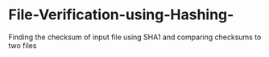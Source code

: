 # File-Verification-using-Hashing-
Finding the checksum of input file using SHA1 and comparing checksums to two files 
